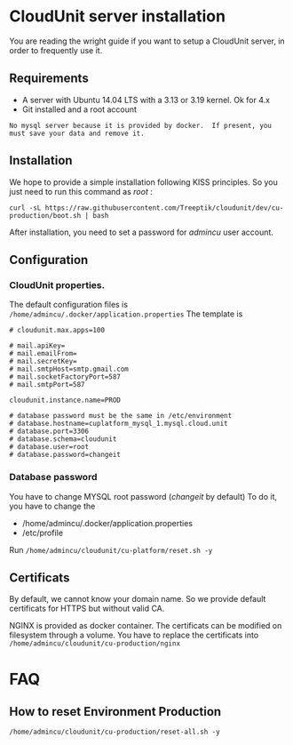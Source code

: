 # CloudUnit server installation

You are reading the wright guide if you want to setup a CloudUnit server, in order to frequently use it. 

## Requirements

* A server with Ubuntu 14.04 LTS with a 3.13 or 3.19 kernel. Ok for 4.x
* Git installed and a root account

```No mysql server because it is provided by docker.  If present, you must save your data and remove it. ```

## Installation

We hope to provide a simple installation following KISS principles.
So you just need to run this command as *root* :

```
curl -sL https://raw.githubusercontent.com/Treeptik/cloudunit/dev/cu-production/boot.sh | bash
```

After installation, you need to set a password for *admincu* user account. 

## Configuration

### CloudUnit properties.

The default configuration files is `/home/admincu/.docker/application.properties`
The template is 

```
# cloudunit.max.apps=100

# mail.apiKey=
# mail.emailFrom=
# mail.secretKey=
# mail.smtpHost=smtp.gmail.com
# mail.socketFactoryPort=587
# mail.smtpPort=587

cloudunit.instance.name=PROD

# database password must be the same in /etc/environment
# database.hostname=cuplatform_mysql_1.mysql.cloud.unit
# database.port=3306
# database.schema=cloudunit
# database.user=root
# database.password=changeit

```

### Database password 

You have to change MYSQL root password (*changeit* by default)
To do it, you have to change the 
* /home/admincu/.docker/application.properties
* /etc/profile

Run `/home/admincu/cloudunit/cu-platform/reset.sh -y`

## Certificats

By default, we cannot know your domain name. 
So we provide default certificats for HTTPS but without valid CA.

NGINX is provided as docker container. The certificats can be modified on filesystem through a volume.
You have to replace the certificats into `/home/admincu/cloudunit/cu-production/nginx`

# FAQ

## How to reset Environment Production

```
/home/admincu/cloudunit/cu-production/reset-all.sh -y
```



